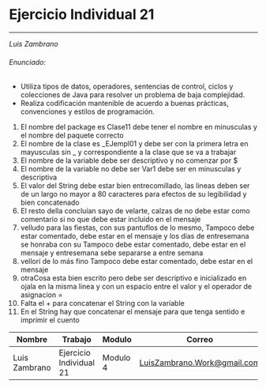 # Ejercicio Individual 21

---

_Luis Zambrano_

###### Enunciado:

- Utiliza tipos de datos, operadores, sentencias de control, ciclos y colecciones de Java
para resolver un problema de baja complejidad.
- Realiza codificación mantenible de acuerdo a buenas prácticas, convenciones y estilos
de programación.

1. El nombre del package es Clase11 debe tener el nombre en minusculas y el nombre del paquete correcto
1. El nombre de la clase es _EJempl01 y debe ser con la primera letra en mayusculas sin _ y correspondiente a la clase que se va a trabajar
1. El nombre de la variable debe ser descriptivo y no comenzar por $
1. El nombre de la variable no debe ser Var1 debe ser en minusculas y descriptiva
1. El valor del String debe estar bien entrecomillado, las lineas deben ser de un largo no mayor a 80 caracteres para efectos de su legibilidad y bien concatenado
1. El resto della concluían sayo de velarte, calzas de no debe estar como comentario si no que debe estar incluido en el mensaje
1. velludo para las fiestas, con sus pantuflos de lo mesmo, Tampoco debe estar comentado, debe estar en el mensaje y los días de entresemana se honraba con su Tampoco debe estar comentado, debe estar en el mensaje y entresemana sebe separarse a entre semana
1. vellorí de lo más fino Tampoco debe estar comentado, debe estar en el mensaje
1. otraCosa esta bien escrito pero debe ser descriptivo e inicializado en ojala en la misma linea y con un espacio entre el valor y el operador de asignacion =
1. Falta el + para concatenar el String con la variable
1. En el String hay que concatenar el mensaje para que tenga sentido e imprimir el cuento

| Nombre        | Trabajo                          | Modulo | Correo | Repositorio |
|---------------|----------------------------------|--------| ------ | ----------- |
| Luis Zambrano | Ejercicio Individual 21  | Modulo 4 | LuisZambrano.Work@gmail.com |  https://github.com/LuisWork |